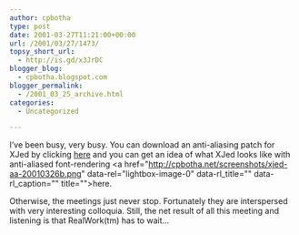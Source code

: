 ```yaml
---
author: cpbotha
type: post
date: 2001-03-27T11:21:00+00:00
url: /2001/03/27/1473/
topsy_short_url:
  - http://is.gd/x3JrDC
blogger_blog:
  - cpbotha.blogspot.com
blogger_permalink:
  - /2001_03_25_archive.html
categories:
  - Uncategorized

---
```

I&#8217;ve been busy, very busy. You can download an anti-aliasing patch for XJed by clicking [here][1] and you can get an idea of what XJed looks like with anti-aliased font-rendering <a href="http://cpbotha.net/screenshots/xjed-aa-20010326b.png" data-rel="lightbox-image-0" data-rl\_title="" data-rl\_caption="" title="">here</a>.

Otherwise, the meetings just never stop. Fortunately they are interspersed with very interesting colloquia. Still, the net result of all this meeting and listening is that RealWork(tm) has to wait&#8230;

 [1]: http://cpbotha.net/jedstuff/patches/jed-B0.99-12-xrenderfont.patch